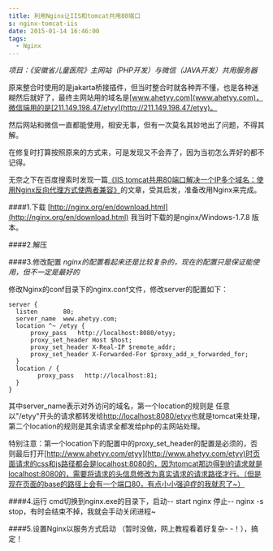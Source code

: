 ```yaml
---
title: 利用Nginx让IIS和tomcat共用80端口
s: nginx-tomcat-iis
date: 2015-01-14 16:46:00
tags:
  - Nginx
---
```

*项目：《安徽省儿童医院》主网站（PHP开发）与微信（JAVA开发）共用服务器*

原来整合时使用的是jakarta桥接插件，但当时整合时就各种弄不懂，也是各种迷糊然后就好了，最终主网站用的域名是[www.ahetyy.com](www.ahetyy.com)，微信端用的是[211.149.198.47/etyy](http://211.149.198.47/etyy)。

然后网站和微信一直都能使用，相安无事，但有一次莫名其妙地出了问题，不得其解。

在修复时打算按照原来的方式来，可是发现又不会弄了，因为当初怎么弄好的都不记得。

无奈之下在百度搜索时发现一篇[《IIS tomcat共用80端口解决一个IP多个域名：使用Nginx反向代理方式使两者兼容》](http://www.cnblogs.com/wuyou/p/3455619.html)的文章，受其启发，准备改用Nginx来完成。

####1.下载
[http://nginx.org/en/download.html](http://nginx.org/en/download.html) 我当时下载的是nginx/Windows-1.7.8 版本。

####2.解压

####3.修改配置
*nginx的配置看起来还是比较复杂的，现在的配置只是保证能使用，但不一定是最好的*

修改Nginx的conf目录下的nginx.conf文件，修改server的配置如下：

    server {
      listen       80;
      server_name  www.ahetyy.com;
      location ^~ /etyy {
          proxy_pass   http://localhost:8080/etyy;
          proxy_set_header Host $host;  
          proxy_set_header X-Real-IP $remote_addr;  
          proxy_set_header X-Forwarded-For $proxy_add_x_forwarded_for;
      }
      location / {
          	proxy_pass   http://localhost:81;
      }
	}

其中server_name表示对外访问的域名，第一个location的规则是 任意以"/etyy"开头的请求都转发给[http://localhost:8080/etyy](http://localhost:8080/etyy)也就是tomcat来处理，第二个location的规则是其余请求全都发给php的主网站处理。

特别注意：第一个location下的配置中的proxy_set_header的配置是必须的，否则最后打开[http://www.ahetyy.com/etyy](http://www.ahetyy.com/etyy)时页面请求的css和js路径都会是localhost:8080的，因为tomcat那边得到的请求就是localhost:8080的，需要将请求的头信息修改为真实请求的请求路径才行。（但是现在页面的base的路径上会有一个端口80，有点小小强迫症的我就忍了~）

####4.运行
cmd切换到nginx.exe的目录下，启动-- start nginx 停止-- nginx -s stop，有时会结束不掉，我就会手动关闭进程~

####5.设置Nginx以服务方式启动
（暂时没做，网上教程看着好复杂- -！），搞定！
